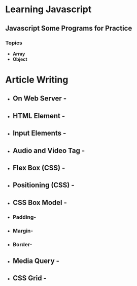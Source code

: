 # Learning Javascript
## Javascript Some Programs for Practice
### Topics
- **Array**
- **Object**

# Article Writing
- ## On Web Server -
- ## HTML Element -
- ## Input Elements -
- ## Audio and Video Tag -
- ## Flex Box (CSS) -
- ## Positioning (CSS) -
- ## CSS Box Model -
- ### Padding-
- ### Margin-
- ### Border-
- ## Media Query -
- ## CSS Grid -
